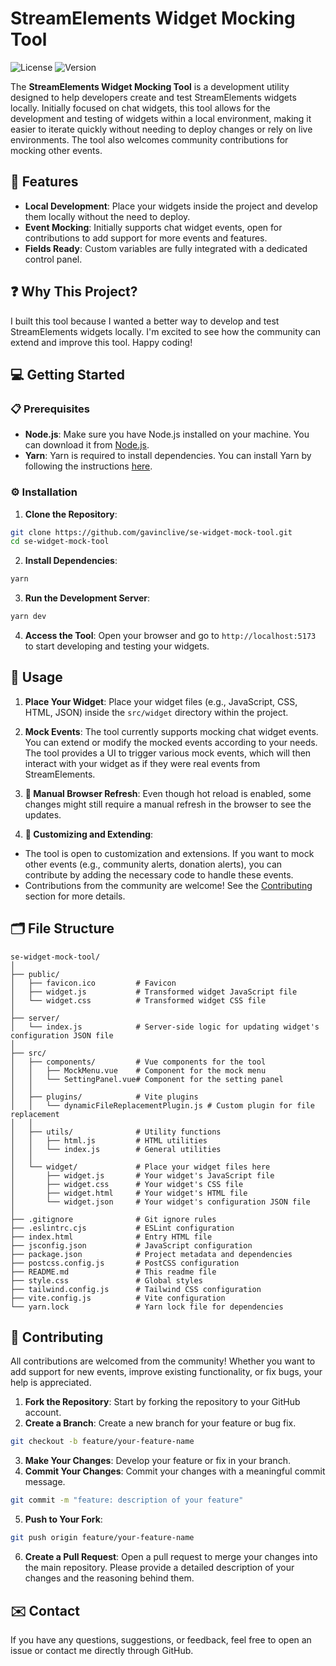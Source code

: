 # StreamElements Widget Mocking Tool
![License](https://img.shields.io/github/license/gavinclive/se-widget-mock-tool)
![Version](https://img.shields.io/github/v/release/gavinclive/se-widget-mock-tool)

The **StreamElements Widget Mocking Tool** is a development utility designed to help developers create and test StreamElements widgets locally. Initially focused on chat widgets, this tool allows for the development and testing of widgets within a local environment, making it easier to iterate quickly without needing to deploy changes or rely on live environments. The tool also welcomes community contributions for mocking other events.

## 🚀 Features
- **Local Development**: Place your widgets inside the project and develop them locally without the need to deploy.
- **Event Mocking**: Initially supports chat widget events, open for contributions to add support for more events and features.
- **Fields Ready**: Custom variables are fully integrated with a dedicated control panel.

## ❓ Why This Project?
I built this tool because I wanted a better way to develop and test StreamElements widgets locally. I'm excited to see how the community can extend and improve this tool. Happy coding!

## 💻 Getting Started
### 📋 Prerequisites
- **Node.js**: Make sure you have Node.js installed on your machine. You can download it from [Node.js](https://nodejs.org).
- **Yarn**: Yarn is required to install dependencies. You can install Yarn by following the instructions [here](https://yarnpkg.com/getting-started/install).

### ⚙️ Installation
1. **Clone the Repository**:
```sh
git clone https://github.com/gavinclive/se-widget-mock-tool.git
cd se-widget-mock-tool
```

2. **Install Dependencies**:
```sh
yarn
```

3. **Run the Development Server**:
```sh
yarn dev
```

4. **Access the Tool**:
Open your browser and go to `http://localhost:5173` to start developing and testing your widgets.

## 📖 Usage
1. **Place Your Widget**:
Place your widget files (e.g., JavaScript, CSS, HTML, JSON) inside the `src/widget` directory within the project.

2. **Mock Events**:
The tool currently supports mocking chat widget events. You can extend or modify the mocked events according to your needs. The tool provides a UI to trigger various mock events, which will then interact with your widget as if they were real events from StreamElements.

3. **🔄 Manual Browser Refresh**:
Even though hot reload is enabled, some changes might still require a manual refresh in the browser to see the updates.

4. **🔧 Customizing and Extending**:
- The tool is open to customization and extensions. If you want to mock other events (e.g., community alerts, donation alerts), you can contribute by adding the necessary code to handle these events.
- Contributions from the community are welcome! See the [Contributing](#contributing) section for more details.

## 🗂️ File Structure
```
se-widget-mock-tool/
│
├── public/
│   ├── favicon.ico         # Favicon
│   ├── widget.js           # Transformed widget JavaScript file
│   └── widget.css          # Transformed widget CSS file
│
├── server/
│   └── index.js            # Server-side logic for updating widget's configuration JSON file
│
├── src/
│   ├── components/         # Vue components for the tool
│   │   ├── MockMenu.vue    # Component for the mock menu
│   │   └── SettingPanel.vue# Component for the setting panel
│   │
│   ├── plugins/            # Vite plugins
│   │   └── dynamicFileReplacementPlugin.js # Custom plugin for file replacement
│   │
│   ├── utils/              # Utility functions
│   │   ├── html.js         # HTML utilities
│   │   └── index.js        # General utilities
│   │
│   └── widget/             # Place your widget files here
│       ├── widget.js       # Your widget's JavaScript file
│       ├── widget.css      # Your widget's CSS file
│       ├── widget.html     # Your widget's HTML file
│       └── widget.json     # Your widget's configuration JSON file
│
├── .gitignore              # Git ignore rules
├── .eslintrc.cjs           # ESLint configuration
├── index.html              # Entry HTML file
├── jsconfig.json           # JavaScript configuration
├── package.json            # Project metadata and dependencies
├── postcss.config.js       # PostCSS configuration
├── README.md               # This readme file
├── style.css               # Global styles
├── tailwind.config.js      # Tailwind CSS configuration
├── vite.config.js          # Vite configuration
└── yarn.lock               # Yarn lock file for dependencies

```

## 🤝 Contributing
All contributions are welcomed from the community! Whether you want to add support for new events, improve existing functionality, or fix bugs, your help is appreciated.
1. **Fork the Repository**: Start by forking the repository to your GitHub account.
2. **Create a Branch**: Create a new branch for your feature or bug fix.
```sh
git checkout -b feature/your-feature-name
```
3. **Make Your Changes**: Develop your feature or fix in your branch.
4. **Commit Your Changes**: Commit your changes with a meaningful commit message.
```sh
git commit -m "feature: description of your feature"
```
5. **Push to Your Fork**:
```sh
git push origin feature/your-feature-name
```
6. **Create a Pull Request**: Open a pull request to merge your changes into the main repository. Please provide a detailed description of your changes and the reasoning behind them.

## ✉️ Contact
If you have any questions, suggestions, or feedback, feel free to open an issue or contact me directly through GitHub.